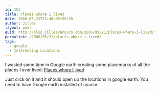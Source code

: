 ```yaml
---
id: 153
title: Places where I lived
date: 2006-05-21T13:48:03+00:00
author: Jilles
layout: post
guid: http://blog.jillesvangurp.com/2006/05/21/places-where-i-lived/
permalink: /2006/05/21/places-where-i-lived/
tags:
  - google
  - Interesting Locations
---
```

I wasted some time in Google earth creating some placemarks of all the places I ever lived: <a title="Places where I lived" id="p154" href="http://blog.jillesvangurp.com/wp-content/uploads/2006/05/places%20where%20I%20lived.kmz">Places where I lived</a>

Just click on it and it should open up the locations in google earth. You need to have Google earth installed of  course.